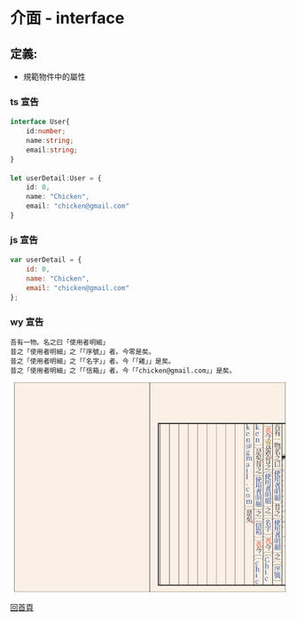 # 介面 - interface

## 定義:
- 規範物件中的屬性

### ts 宣告
```ts
interface User{
    id:number;
    name:string;
    email:string;
}

let userDetail:User = {
    id: 0,
    name: "Chicken",
    email: "chicken@gmail.com"
}
```

### js 宣告
```js
var userDetail = {
    id: 0,
    name: "Chicken",
    email: "chicken@gmail.com"
};
```

### wy 宣告
```wy
吾有一物。名之曰「使用者明細」
昔之「使用者明細」之「「序號」」者。今零是矣。
昔之「使用者明細」之「「名字」」者。今「「雞」」是矣。
昔之「使用者明細」之「「信箱」」者。今「「chicken@gmail.com」」是矣。
```

![文言](https://github.com/LonelyYeezhiChicken/my-first-ts/blob/main/interface/interfaceDemo.svg)

[回首頁](https://github.com/LonelyYeezhiChicken/my-first-ts)